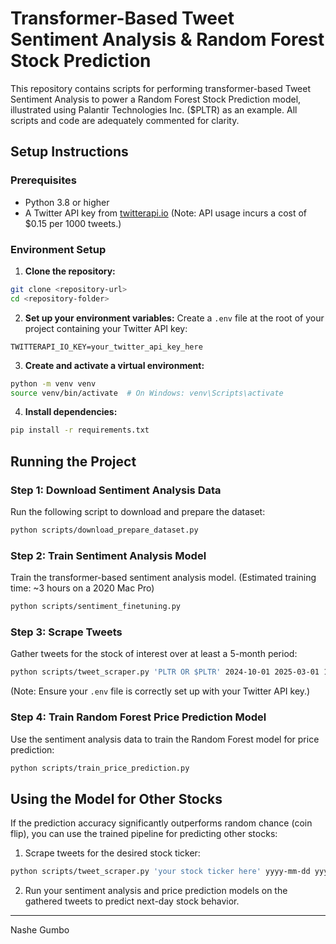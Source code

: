 # Transformer-Based Tweet Sentiment Analysis & Random Forest Stock Prediction

This repository contains scripts for performing transformer-based Tweet Sentiment Analysis to power a Random Forest Stock Prediction model, illustrated using Palantir Technologies Inc. ($PLTR) as an example. All scripts and code are adequately commented for clarity.

## Setup Instructions

### Prerequisites
- Python 3.8 or higher
- A Twitter API key from [twitterapi.io](https://twitterapi.io) (Note: API usage incurs a cost of $0.15 per 1000 tweets.)

### Environment Setup

1. **Clone the repository:**
```bash
git clone <repository-url>
cd <repository-folder>
```

2. **Set up your environment variables:**
Create a `.env` file at the root of your project containing your Twitter API key:
```env
TWITTERAPI_IO_KEY=your_twitter_api_key_here
```

3. **Create and activate a virtual environment:**
```bash
python -m venv venv
source venv/bin/activate  # On Windows: venv\Scripts\activate
```

4. **Install dependencies:**
```bash
pip install -r requirements.txt
```

## Running the Project

### Step 1: Download Sentiment Analysis Data

Run the following script to download and prepare the dataset:
```bash
python scripts/download_prepare_dataset.py
```

### Step 2: Train Sentiment Analysis Model

Train the transformer-based sentiment analysis model. (Estimated training time: ~3 hours on a 2020 Mac Pro)
```bash
python scripts/sentiment_finetuning.py
```

### Step 3: Scrape Tweets

Gather tweets for the stock of interest over at least a 5-month period:
```bash
python scripts/tweet_scraper.py 'PLTR OR $PLTR' 2024-10-01 2025-03-01 150000
```

(Note: Ensure your `.env` file is correctly set up with your Twitter API key.)

### Step 4: Train Random Forest Price Prediction Model

Use the sentiment analysis data to train the Random Forest model for price prediction:
```bash
python scripts/train_price_prediction.py
```

## Using the Model for Other Stocks

If the prediction accuracy significantly outperforms random chance (coin flip), you can use the trained pipeline for predicting other stocks:

1. Scrape tweets for the desired stock ticker:
```bash
python scripts/tweet_scraper.py 'your stock ticker here' yyyy-mm-dd yyyy-mm-dd number_of_tweets_here
```

2. Run your sentiment analysis and price prediction models on the gathered tweets to predict next-day stock behavior.

---

Nashe Gumbo
